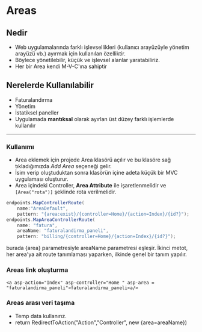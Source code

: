 # Areas

## Nedir

* Web uygulamalarında farklı işlevsellikleri (kullanıcı arayüzüyle yönetim arayüzü vb.) ayırmak için kullanılan özelliktir.
*  Böylece yönetilebilir, küçük ve işlevsel alanlar yaratabiliriz.
* Her bir Area kendi M-V-C'ına sahiptir



## Nerelerde Kullanılabilir

* Faturalandırma
* Yönetim
* İstatiksel paneller
* Uygulamada __mantıksal__ olarak ayırlan üst düzey farklı işlemlerde kullanılır

------------



### Kullanımı 

* Area eklemek için projede Area klasörü açılır ve bu klasöre sağ tıkladığımızda _Add Area_ seçeneği gelir.
* İsim verip oluştuduktan sonra klasörün içine adeta küçük bir MVC uygulaması oluşturur.
* Area içindeki Controller, __Area Attribute__ ile işaretlenmelidir ve `[Area("rota")]` şeklinde rota verilmelidir.



```c#
endpoints.MapControllerRoute(
    name:"AreaDefault",
    pattern: "{area:exist}/{controller=Home}/{action=Index}/{id?}");
endpoints.MapAreaControllerRoute(
    name: "fatura",
    areaName: "faturalandirma_paneli",
    pattern: "billing/{controller=Home}/{action=Index}/{id?}");
```



burada {area} parametresiyle areaName parametresi eşleşir. İkinci metot, her area'ya ait route tanımlaması yaparken, ilkinde genel bir tanım yapılır.





### Areas link oluşturma



`<a asp-action="Index" asp-controller="Home " asp-area = "faturalandirma_paneli">faturalandirma_paneli<a/>`



### Areas arası veri taşıma



* Temp data kullanırız.
* return RedirectToAction("Action","Controller", new {area=areaName}) 